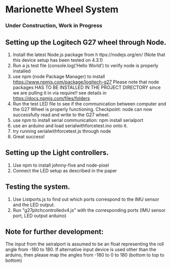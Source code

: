 # Marionette Wheel System
### Under Construction, Work in Progress

## Setting up the Logitech G27 wheel through Node.

1. Install the latest Node.js package from h ttps://nodejs.org/en/ (Note that this device setup has been tested on 4.3.1)
2. Run a js test file (console.log(‘Hello World’) to verify node is properly installed
3. use npm (node Package Manager) to install
https://www.npmjs.com/package/logitech-g27 
Please note that node packages HAS TO BE INSTALLED IN THE PROJECT DIRECTORY since we are pulling it in via require!! see details in https://docs.npmjs.com/files/folders
4. Run the test LED file to see if the communication between computer and the G27 Wheel is properly functioning.
Checkpoint: node can now successfully read and write to the G27 wheel.
5. use npm to install serial communication: npm install serialport
6. use an arduino and load serialwithforcetest.ino onto it.
7. try running serialwithforcetest.js through node
8. Great success!


## Setting up the Light controllers.

1. Use npm to install johnny-five and node-pixel
2. Connect the LED setup as described in the paper

## Testing the system.

1. Use Listports.js to find out which ports correspond to the IMU sensor and the LED output. 
2. Run "g27pitchcontrolledv4.js" with the corresponding ports (IMU sensor port, LED output arduino)


## Note for further development:
The input from the seiralport is assumed to be an float representing the roll angle from -180 to 180. If alternative input device is used other than the arduino, then please map the angles from -180 to 0 to 180 (bottom to top to bottom)

